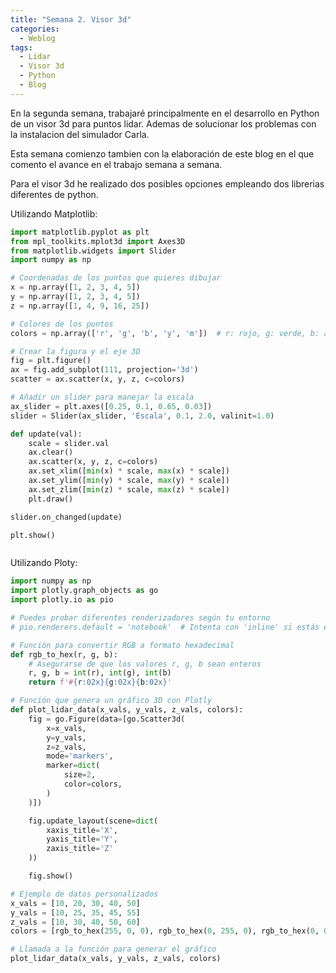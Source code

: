 ```yaml
---
title: "Semana 2. Visor 3d"
categories:
  - Weblog
tags:
  - Lidar
  - Visor 3d
  - Python
  - Blog
---
```


En la segunda semana, trabajaré principalmente en el desarrollo en Python de un visor 3d para puntos lidar. Ademas de solucionar los problemas con la instalacion del simulador Carla.

Esta semana comienzo tambien con la elaboración de este blog en el que comento el avance en el trabajo semana a semana.

Para el visor 3d he realizado dos posibles opciones empleando dos librerias diferentes de python.

Utilizando Matplotlib:

```python
import matplotlib.pyplot as plt
from mpl_toolkits.mplot3d import Axes3D
from matplotlib.widgets import Slider
import numpy as np

# Coordenadas de los puntos que quieres dibujar
x = np.array([1, 2, 3, 4, 5])
y = np.array([1, 2, 3, 4, 5])
z = np.array([1, 4, 9, 16, 25])

# Colores de los puntos
colors = np.array(['r', 'g', 'b', 'y', 'm'])  # r: rojo, g: verde, b: azul, y: amarillo, m: magenta

# Crear la figura y el eje 3D
fig = plt.figure()
ax = fig.add_subplot(111, projection='3d')
scatter = ax.scatter(x, y, z, c=colors)

# Añadir un slider para manejar la escala
ax_slider = plt.axes([0.25, 0.1, 0.65, 0.03])
slider = Slider(ax_slider, 'Escala', 0.1, 2.0, valinit=1.0)

def update(val):
    scale = slider.val
    ax.clear()
    ax.scatter(x, y, z, c=colors)
    ax.set_xlim([min(x) * scale, max(x) * scale])
    ax.set_ylim([min(y) * scale, max(y) * scale])
    ax.set_zlim([min(z) * scale, max(z) * scale])
    plt.draw()

slider.on_changed(update)

plt.show()
```
<figure class="align-center" style="max-width: 100%">
  <img src="{{ site.url }}{{ site.baseurl }}/assets/images/Matplotlib.png" alt="">
</figure>


Utilizando Ploty:

```python
import numpy as np
import plotly.graph_objects as go
import plotly.io as pio

# Puedes probar diferentes renderizadores según tu entorno
# pio.renderers.default = 'notebook'  # Intenta con 'inline' si estás en Jupyter

# Función para convertir RGB a formato hexadecimal
def rgb_to_hex(r, g, b):
    # Asegurarse de que los valores r, g, b sean enteros
    r, g, b = int(r), int(g), int(b)
    return f'#{r:02x}{g:02x}{b:02x}'

# Función que genera un gráfico 3D con Plotly
def plot_lidar_data(x_vals, y_vals, z_vals, colors):
    fig = go.Figure(data=[go.Scatter3d(
        x=x_vals,
        y=y_vals,
        z=z_vals,
        mode='markers',
        marker=dict(
            size=2,
            color=colors,
        )
    )])

    fig.update_layout(scene=dict(
        xaxis_title='X',
        yaxis_title='Y',
        zaxis_title='Z'
    ))

    fig.show()

# Ejemplo de datos personalizados
x_vals = [10, 20, 30, 40, 50]
y_vals = [10, 25, 35, 45, 55]
z_vals = [10, 30, 40, 50, 60]
colors = [rgb_to_hex(255, 0, 0), rgb_to_hex(0, 255, 0), rgb_to_hex(0, 0, 255), rgb_to_hex(255, 255, 0), rgb_to_hex(0, 255, 255)]

# Llamada a la función para generar el gráfico
plot_lidar_data(x_vals, y_vals, z_vals, colors)
```
 
<figure class="align-center" style="max-width: 100%">
  <img src="{{ site.url }}{{ site.baseurl }}/assets/images/ploty.png" alt="">
</figure>




